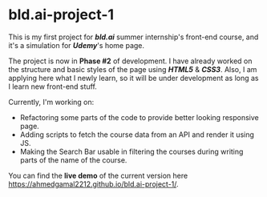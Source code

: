# bld.ai-project-1
This is my first project for ***bld.ai*** summer internship's front-end course, and it's a simulation for ***Udemy***'s home page.

The project is now in **Phase #2** of development.
I have already worked on the structure and basic styles of the page using ***HTML5*** & ***CSS3***. Also, I am applying here what I newly learn, so it will be under development as long as I learn new front-end stuff. 

Currently, I'm working on:

- Refactoring some parts of the code to provide better looking responsive page.
- Adding scripts to fetch the course data from an API and render it using JS.
- Making the Search Bar usable in filtering the courses during writing parts of the name of the course.

You can find the **live demo** of the current version here https://ahmedgamal2212.github.io/bld.ai-project-1/.
